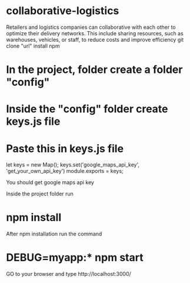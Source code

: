 # collaborative-logistics
Retailers and logistics companies can collaborative with each other to optimize their delivery networks. This include sharing resources, such as warehouses, vehicles, or staff, to reduce costs and improve efficiency
git clone "url"
install npm
# In the project, folder create a folder "config"
# Inside the "config" folder create keys.js file
# Paste this in keys.js file

let keys = new Map();
keys.set('google_maps_api_key', 'get_your_own_api_key')
module.exports = keys;

You should get google maps api key

Inside the project folder run
# npm install

After npm installation run the command
# DEBUG=myapp:* npm start

GO to your browser and type http://localhost:3000/
